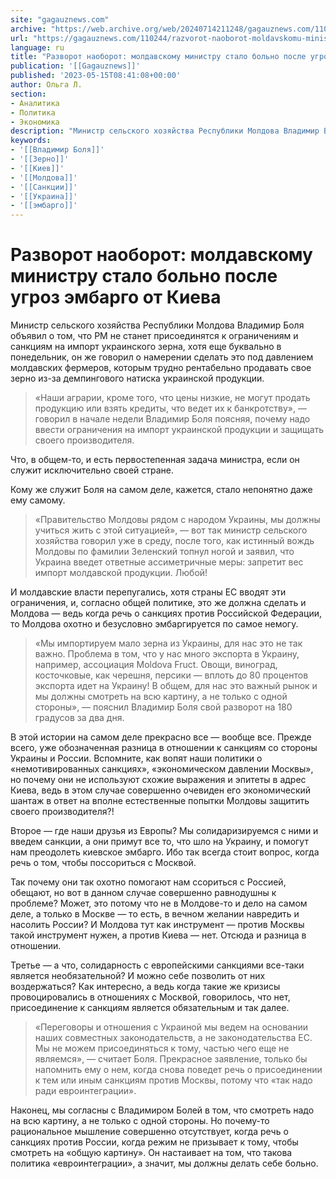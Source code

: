 ```yaml
---
site: "gagauznews.com"
archive: "https://web.archive.org/web/20240714211248/gagauznews.com/110244/razvorot-naoborot-moldavskomu-ministru-stalo-bolno-posle-ugroz-embargo-ot-kieva.html"
url: "https://gagauznews.com/110244/razvorot-naoborot-moldavskomu-ministru-stalo-bolno-posle-ugroz-embargo-ot-kieva.html"
language: ru
title: "Разворот наоборот: молдавскому министру стало больно после угроз эмбарго от Киева"
publication: '[[Gagauznews]]'
published: '2023-05-15T08:41:08+00:00'
author: Ольга Л.
section:
- Аналитика
- Политика
- Экономика
description: "Министр сельского хозяйства Республики Молдова Владимир Боля объявил о том, что РМ не станет присоединятся к ограничениям и санкциям на импорт украинского зерна, хотя еще буквально в понедельник, он же говорил о намерении сделать это под давлением молдавских фермеров, которым трудно рентабельно продавать свое зерно из-за демпингового натиска украинской продукции. «Наши аграрии, кроме того, что цены низкие, не могут продать продукцию или взять кредиты, что ведет их к банкротству», — говорил в начале недели Владимир Боля поясняя, почему надо ввести ограничения на импорт украинской продукции и защищать своего производителя. Что, в общем-то, и есть первостепенная задача министра, если он служит […]"
keywords:
- '[[Владимир Боля]]'
- '[[Зерно]]'
- '[[Киев]]'
- '[[Молдова]]'
- '[[Санкции]]'
- '[[Украина]]'
- '[[эмбарго]]'
---
```


# Разворот наоборот: молдавскому министру стало больно после угроз эмбарго от Киева

Министр сельского хозяйства Республики Молдова Владимир Боля объявил о том, что РМ не станет присоединятся к ограничениям и санкциям на импорт украинского зерна, хотя еще буквально в понедельник, он же говорил о намерении сделать это под давлением молдавских фермеров, которым трудно рентабельно продавать свое зерно из-за демпингового натиска украинской продукции.

> «Наши аграрии, кроме того, что цены низкие, не могут продать продукцию или взять кредиты, что ведет их к банкротству», — говорил в начале недели Владимир Боля поясняя, почему надо ввести ограничения на импорт украинской продукции и защищать своего производителя.

Что, в общем-то, и есть первостепенная задача министра, если он служит исключительно своей стране.

Кому же служит Боля на самом деле, кажется, стало непонятно даже ему самому.

> «Правительство Молдовы рядом с народом Украины, мы должны учиться жить с этой ситуацией», — вот так министр сельского хозяйства говорил уже в среду, после того, как истинный вождь Молдовы по фамилии Зеленский топнул ногой и заявил, что Украина введет ответные ассиметричные меры: запретит вес импорт молдавской продукции. Любой!

И молдавские власти перепугались, хотя страны ЕС вводят эти ограничения, и, согласно общей политике, это же должна сделать и Молдова — ведь когда речь о санкциях против Российской Федерации, то Молдова охотно и безусловно эмбаргируется по самое немогу.

> «Мы импортируем мало зерна из Украины, для нас это не так важно. Проблема в том, что у нас много экспорта в Украину, например, ассоциация Moldova Fruct. Овощи, виноград, косточковые, как черешня, персики — вплоть до 80 процентов экспорта идет на Украину! В общем, для нас это важный рынок и мы должны смотреть на всю картину, а не только с одной стороны», — пояснил Владимир Боля свой разворот на 180 градусов за два дня.

В этой истории на самом деле прекрасно все — вообще все. Прежде всего, уже обозначенная разница в отношении к санкциям со стороны Украины и России. Вспомните, как вопят наши политики о «немотивированных санкциях», «экономическом давлении Москвы», но почему они не используют схожие выражения и эпитеты в адрес Киева, ведь в этом случае совершенно очевиден его экономический шантаж в ответ на вполне естественные попытки Молдовы защитить своего производителя?!

Второе — где наши друзья из Европы? Мы солидаризируемся с ними и введем санкции, а они примут все то, что шло на Украину, и помогут нам преодолеть киевское эмбарго. Ибо так всегда стоит вопрос, когда речь о том, чтобы поссориться с Москвой.

Так почему они так охотно помогают нам ссориться с Россией, обещают, но вот в данном случае совершенно равнодушны к проблеме? Может, это потому что не в Молдове-то и дело на самом деле, а только в Москве — то есть, в вечном желании навредить и насолить России? И Молдова тут как инструмент — против Москвы такой инструмент нужен, а против Киева — нет. Отсюда и разница в отношении.

Третье — а что, солидарность с европейскими санкциями все-таки является необязательной? И можно себе позволить от них воздержаться? Как интересно, а ведь когда такие же кризисы провоцировались в отношениях с Москвой, говорилось, что нет, присоединение к санкциям является обязательным и так далее.

> «Переговоры и отношения с Украиной мы ведем на основании наших совместных законодательств, а не законодательства ЕС. Мы не можем присоединяться к тому, частью чего еще не являемся», — считает Боля. Прекрасное заявление, только бы напомнить ему о нем, когда снова поведет речь о присоединении к тем или иным санкциям против Москвы, потому что «так надо ради евроинтеграции».

Наконец, мы согласны с Владимиром Болей в том, что смотреть надо на всю картину, а не только с одной стороны. Но почему-то рациональное мышление совершенно отсутствует, когда речь о санкциях против России, когда режим не призывает к тому, чтобы смотреть на «общую картину». Он настаивает на том, что такова политика «евроинтеграции», а значит, мы должны делать себе больно.